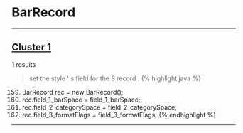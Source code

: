 # BarRecord

***

## [Cluster 1](./1)
1 results
> set the style ' s field for the 8 record . 
{% highlight java %}
159. BarRecord rec = new BarRecord();
161. rec.field_1_barSpace = field_1_barSpace;
162. rec.field_2_categorySpace = field_2_categorySpace;
163. rec.field_3_formatFlags = field_3_formatFlags;
{% endhighlight %}

***

